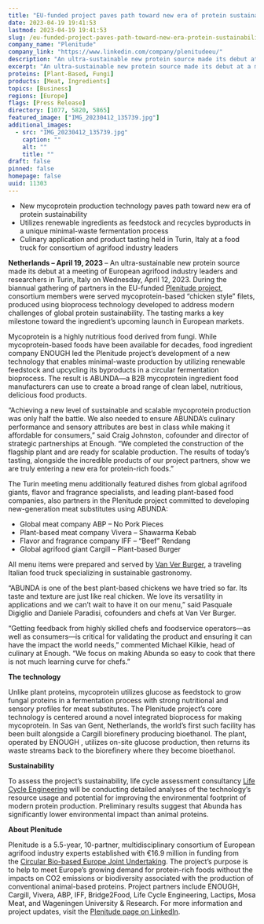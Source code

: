 ```yaml
---
title: "EU-funded project paves path toward new era of protein sustainability"
date: 2023-04-19 19:41:53
lastmod: 2023-04-19 19:41:53
slug: /eu-funded-project-paves-path-toward-new-era-protein-sustainability
company_name: "Plenitude"
company_link: "https://www.linkedin.com/company/plenitudeeu/"
description: "An ultra-sustainable new protein source made its debut at a meeting of European agrifood industry leaders and researchers in Turin, Italy on Wednesday, April 12, 2023"
excerpt: "An ultra-sustainable new protein source made its debut at a meeting of European agrifood industry leaders and researchers in Turin, Italy on Wednesday, April 12, 2023"
proteins: [Plant-Based, Fungi]
products: [Meat, Ingredients]
topics: [Business]
regions: [Europe]
flags: [Press Release]
directory: [1077, 5820, 5865]
featured_image: ["IMG_20230412_135739.jpg"]
additional_images:
  - src: "IMG_20230412_135739.jpg"
    caption: ""
    alt: ""
    title: ""
draft: false
pinned: false
homepage: false
uuid: 11303
---
```

<ul>
<li>New mycoprotein production technology paves path toward new era of protein sustainability</li>
<li>Utilizes renewable ingredients as feedstock and recycles byproducts in a unique minimal-waste fermentation process</li>
<li>Culinary application and product tasting held in Turin, Italy at a food truck for consortium of agrifood industry leaders</li>
</ul>
<p><strong>Netherlands – April 19, 2023</strong> – An ultra-sustainable new protein source made its debut at a meeting of European agrifood industry leaders and researchers in Turin, Italy on Wednesday, April 12, 2023. During the biannual gathering of partners in the EU-funded <a href="https://www.linkedin.com/company/plenitudeeu/">Plenitude project</a>, consortium members were served mycoprotein-based “chicken style” filets, produced using bioprocess technology developed to address modern challenges of global protein sustainability. The tasting marks a key milestone toward the ingredient’s upcoming launch in European markets.</p>
<p>Mycoprotein is a highly nutritious food derived from fungi. While mycoprotein-based foods have been available for decades, food ingredient company ENOUGH led the Plenitude project’s development of a new technology that enables minimal-waste production by utilizing renewable feedstock and upcycling its byproducts in a circular fermentation bioprocess. The result is ABUNDA—a B2B mycoprotein ingredient food manufacturers can use to create a broad range of clean label, nutritious, delicious food products.</p>
<p>“Achieving a new level of sustainable and scalable mycoprotein production was only half the battle. We also needed to ensure ABUNDA’s culinary performance and sensory attributes are best in class while making it affordable for consumers,” said Craig Johnston, cofounder and director of strategic partnerships at Enough. “We completed the construction of the flagship plant and are ready for scalable production. The results of today’s tasting, alongside the incredible products of our project partners, show we are truly entering a new era for protein-rich foods.” </p>
<p>The Turin meeting menu additionally featured dishes from global agrifood giants, flavor and fragrance specialists, and leading plant-based food companies, also partners in the Plenitude project committed to developing new-generation meat substitutes using ABUNDA:</p>
<ul>
<li>Global meat company ABP – No Pork Pieces</li>
<li>Plant-based meat company Vivera – Shawarma Kebab</li>
<li>Flavor and fragrance company IFF – “Beef” Rendang</li>
<li>Global agrifood giant Cargill – Plant-based Burger</li>
</ul>
<p>All menu items were prepared and served by <a href="https://www.vanverburger.it/">Van Ver Burger</a>, a traveling Italian food truck specializing in sustainable gastronomy.</p>
<p>“ABUNDA is one of the best plant-based chickens we have tried so far. Its taste and texture are just like real chicken. We love its versatility in applications and we can’t wait to have it on our menu,” said Pasquale Digiglio and Daniele Paradisi, cofounders and chefs at Van Ver Burger.</p>
<p>“Getting feedback from highly skilled chefs and foodservice operators—as well as consumers—is critical for validating the product and ensuring it can have the impact the world needs,” commented Michael Kilkie, head of culinary at Enough. “We focus on making Abunda so easy to cook that there is not much learning curve for chefs.”</p>
<p><strong>The technology</strong></p>
<p>Unlike plant proteins, mycoprotein utilizes glucose as feedstock to grow fungal proteins in a fermentation process with strong nutritional and sensory profiles for meat substitutes. The Plenitude project’s core technology is centered around a novel integrated bioprocess for making mycoprotein. In Sas van Gent, Netherlands, the world’s first such facility has been built alongside a Cargill biorefinery producing bioethanol. The plant, operated by ENOUGH , utilizes on-site glucose production, then returns its waste streams back to the biorefinery where they become bioethanol.</p>
<p><strong>Sustainability</strong></p>
<p>To assess the project’s sustainability, life cycle assessment consultancy <a href="http://www.lcengineering.eu/">Life Cycle Engineering</a> will be conducting detailed analyses of the technology’s resource usage and potential for improving the environmental footprint of modern protein production. Preliminary results suggest that Abunda has significantly lower environmental impact than animal proteins.</p>
<p><strong>About Plenitude</strong></p>
<p>Plenitude is a 5.5-year, 10-partner, multidisciplinary consortium of European agrifood industry experts established with €16.9 million in funding from the <a href="https://www.cbe.europa.eu/projects/plenitude">Circular Bio-based Europe Joint Undertaking</a>. The project’s purpose is to help to meet Europe’s growing demand for protein-rich foods without the impacts on CO2 emissions or biodiversity associated with the production of conventional animal-based proteins. Project partners include ENOUGH, Cargill, Vivera, ABP, IFF, Bridge2Food, Life Cycle Engineering, Lactips, Mosa Meat, and Wageningen University & Research. For more information and project updates, visit the <a href="https://www.linkedin.com/company/plenitudeeu/">Plenitude page on LinkedIn</a>.</p>
